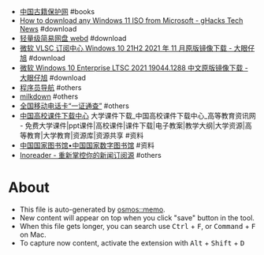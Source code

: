 - [中国古籍保护网](http://www.nlc.cn/pcab/) #books
- [How to download any Windows 11 ISO from Microsoft - gHacks Tech News](https://www.ghacks.net/2021/11/24/how-to-download-any-windows-11-iso-from-microsoft/) #download
- [轻量级简易网盘 webd](https://webd.cf/) #download
- [微软 VLSC 订阅中心 Windows 10 21H2 2021 年 11 月原版镜像下载 - 大眼仔旭](http://www.dayanzai.me/windows-10-21h2.html) #download
- [微软 Windows 10 Enterprise LTSC 2021 19044.1288 中文原版镜像下载 - 大眼仔旭](http://www.dayanzai.me/windows-10-ltsc-2021.html) #download
- [程序员导航](https://cxy521.com/) #others
- [milkdown](https://milkdown.dev/#/getting-started) #others
- [全国移动电话卡“一证通查”](https://getsimnum.caict.ac.cn/#/) #others
- [中国高校课件下载中心](http://download.cucdc.com/) 大学课件下载_中国高校课件下载中心_高等教育资讯网 - 免费大学课件|ppt课件|高校课件|课件下载|电子教案|教学大纲|大学资源|高等教育|大学教育|资源库|资源共享 #资料
- [中国国家图书馆•中国国家数字图书馆](http://www.nlc.cn/) #资料
- [Inoreader - 重新掌控你的新闻订阅源](https://www.inoreader.com/) #others

# About

- This file is auto-generated by [osmos::memo](https://github.com/osmoscraft/osmosmemo).
- New content will appear on top when you click "save" button in the tool.
- When this file gets longer, you can search use <kbd>Ctrl</kbd> + <kbd>F</kbd>, or <kbd>Command</kbd> + <kbd>F</kbd> on Mac.
- To capture now content, activate the extension with <kbd>Alt</kbd> + <kbd>Shift</kbd> + <kbd>D</kbd>
